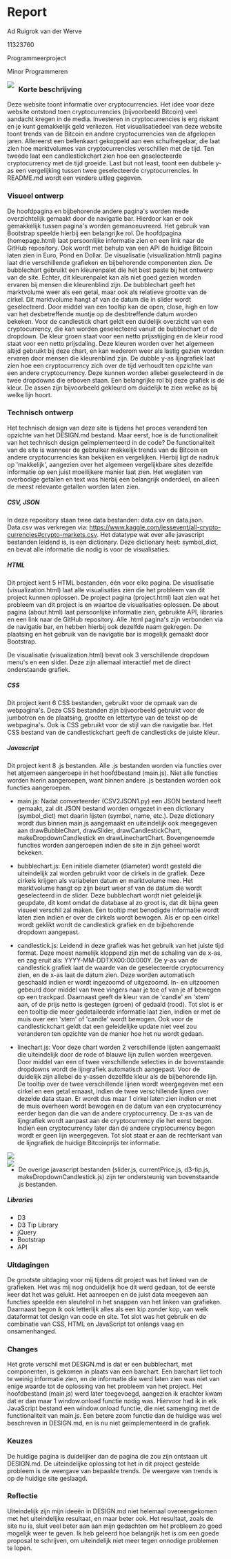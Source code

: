 # Report

Ad Ruigrok van der Werve

11323760

Programmeerproject

Minor Programmeren

<img src="https://github.com/adrvdw/project/blob/master/doc%20/main1.png"
     style="float: left; margin-right: 10px;" />    

### Korte beschrijving

Deze website toont informatie over cryptocurrencies. Het idee voor deze website ontstond toen cryptocurrencies (bijvoorbeeld Bitcoin) veel aandacht kregen in de media. Investeren in cryptocurrencies is erg riskant en je kunt gemakkelijk geld verliezen. Het visualisatiedeel van deze website toont trends van de Bitcoin en andere cryptocurrencies van de afgelopen jaren. Allereerst een bellenkaart gekoppeld aan een schuifregelaar, die laat zien hoe marktvolumes van cryptocurrencies verschillen met de tijd. Ten tweede laat een candlestickchart zien hoe een geselecteerde cryptocurrency met de tijd groeide. Last but not least, toont een dubbele y-as een vergelijking tussen twee geselecteerde cryptocurrencies. In README.md wordt een verdere uitleg gegeven.

### Visueel ontwerp

De hoofdpagina en bijbehorende andere pagina's worden mede overzichtelijk gemaakt door de navigatie bar.  Hierdoor kan er ook gemakkelijk tussen pagina's worden gemanoeuvreerd. Het gebruik van Bootstrap speelde hierbij een belangrijke rol. De hoofdpagina (homepage.html) laat persoonlijke informatie zien en een link naar de GitHub repository. Ook wordt met behulp van een API de huidige Bitcoin laten zien in Euro, Pond en Dollar. De visualisatie (visualization.html) pagina laat drie verschillende grafieken en bijbehorende componenten zien. De bubblechart gebruikt een kleurenpalet die het best paste bij het ontwerp van de site. Echter, dit kleurenpalet kan als niet goed gezien worden ervaren bij mensen die kleurenblind zijn. De bubblechart geeft het marktvolume weer als een getal, maar ook als relatieve grootte van de cirkel. Dit marktvolume hangt af van de datum die in slider wordt geselecteerd. Door middel van een tooltip kan de open, close, high en low van het desbetreffende muntje op de desbtreffende datum worden bekeken. Voor de candlestick chart geldt een duidelijk overzicht van een cryptocurrency, die kan worden geselecteerd vanuit de bubblechart of de dropdown. De kleur groen staat voor een netto prijsstijging en de kleur rood staat voor een netto prijsdaling. Deze kleuren worden over het algemeen altijd gebruikt bij deze chart, en kan wederom weer als lastig gezien worden ervaren door mensen die kleurenblind zijn. De dubble y-as lijngrafiek laat zien hoe een cryptocurrency zich over de tijd verhoudt ten opzichte van een andere cryptocurrency. Deze kunnen worden allebei geselecteerd in de twee dropdowns die erboven staan. Een belangrijke rol bij deze grafiek is de kleur. De assen zijn bijvoorbeeld gekleurd om duidelijk te zien welke as bij welke lijn hoort.

### Technisch ontwerp

Het technisch design van deze site is tijdens het proces veranderd ten opzichte van het DESIGN.md bestand. Maar eerst, hoe is de functionaliteit van het technisch design geïmplementeerd in de code? De functionaliteit van de site is wanneer de gebruiker makkelijk trends van de Bitcoin en andere cryptocurrencies kan bekijken en vergelijken. Hierbij ligt de nadruk op 'makkelijk', aangezien over het algemeen vergelijkbare sites dezelfde informatie op een juist moeilijkere manier laat zien. Het weglaten van overbodige getallen en text was hierbij een belangrijk onderdeel, en alleen de meest relevante getallen worden laten zien.

##### CSV, JSON

In deze repository staan twee data bestanden: data.csv en data.json. Data.csv was verkregen via: https://www.kaggle.com/jessevent/all-crypto-currencies#crypto-markets.csv. Het datatype wat over alle javascript bestanden leidend is, is een dictionary. Deze dictionary heet: symbol_dict, en bevat alle informatie die nodig is voor de visualisaties.

##### HTML

Dit project kent 5 HTML bestanden, één voor elke pagina.  De visualisatie (visualization.html) laat alle visualisaties zien die het probleem van dit project kunnen oplossen. De project pagina (project.html) laat zien wat het probleem van dit project is en waartoe de visualisaties oplossen. De about pagina (about.html) laat persoonlijke informatie zien, gebruikte API, libraries en een link naar de GitHub repository. Alle .html pagina's zijn verbonden via de navigatie bar, en hebben hierbij ook dezelfde naam gekregen. De plaatsing en het gebruik van de navigatie bar is mogelijk gemaakt door Bootstrap.

De visualisatie (visualization.html) bevat ook 3 verschillende dropdown menu's en een slider. Deze zijn allemaal interactief met de direct onderstaande grafiek.  

##### CSS

Dit project kent 6 CSS bestanden, gebruikt voor de opmaak van de webpagina's. Deze CSS bestanden zijn bijvoorbeeld gebruikt voor de jumbotron en de plaatsing, grootte en lettertype van de tekst op de webpagina's. Ook is CSS gebruikt voor de stijl van die navigatie bar. Het CSS bestand van de candlestickchart geeft de candlesticks de juiste kleur.

##### Javascript

Dit project kent 8 .js bestanden. Alle .js bestanden worden via functies over het algemeen aangeroepe in het hoofdbestand (main.js). Niet alle functies worden hierin aangeroepen, want binnen andere .js bestanden worden ook functies aangeroepen.

- main.js: Nadat converteerder (CSV2JSON1.py) een JSON bestand heeft gemaakt, zal dit JSON bestand worden omgezet in een dictionary (symbol_dict) met daarin lijsten (symbol, name, etc.). Deze dictionary wordt dus binnen main.js aangemaakt en uiteindelijk ook meegegeven aan drawBubbleChart, drawSlider, drawCandlestickChart, makeDropdownCandlestick en drawLinechartChart. Bovengenoemde functies worden aangeroepen indien de site in zijn geheel wordt bekeken.  

- bubblechart.js: Een initiele diameter (diameter) wordt gesteld die uiteindelijk zal worden gebruikt voor de cirkels in de grafiek. Deze cirkels krijgen als variabelen datum en marktvolume mee. Het marktvolume hangt op zijn beurt weer af van de datum die wordt geselecteerd in de slider. Deze bubblechart wordt niet geleidelijk geupdate, dit komt omdat de database al zo groot is, dat dit bijna geen visueel verschil zal maken. Een tooltip met benodigde informatie wordt laten zien indien er over de cirkels wordt bewogen. Als er op een cirkel wordt geklikt wordt de candlestick grafiek en de bijbehorende dropdown aangepast.

- candlestick.js: Leidend in deze grafiek was het gebruik van het juiste tijd format. Deze moest namelijk kloppend zijn met de schaling van de x-as, en zag eruit als: YYYY-MM-DDTXX00:00:000Y. De y-as van de candlestick grafiek laat de waarde van de geselecteerde cryptocurrency zien, en de x-as laat de datum zien. Deze worden automatisch geschaald indien er wordt ingezoomd of uitgezoomd. In- en uitzoomen gebeurd door middel van twee vingers naar je toe of van je af bewegen op een trackpad. Daarnaast geeft de kleur van de 'candle' en 'stem' aan, of de prijs netto is gestegen (groen) of gedaald (rood). Tot slot is er een tooltip die meer gedetaileerde informatie laat zien, indien er met de muis over een 'stem' of 'candle' wordt bewogen. Ook voor de candlestickchart geldt dat een geleidelijke update niet veel zou veranderen ten opzichte van de manier hoe het nu wordt gedaan.

- linechart.js: Voor deze chart worden 2 verschillende lijsten aangemaakt die uiteindelijk door de rode of blauwe lijn zullen worden weergeven. Door middel van een of twee verschillende selecties in de bovenstaande dropdowns wordt de lijngrafiek automatisch aangepast. Voor de duidelijk zijn allebei de y-assen dezelfde kleur als de bijbehorende lijn. De tooltip over de twee verschillende lijnen wordt weergegeven met een cirkel en een getal ernaast, indien de twee verschillende lijnen over dezelde data staan. Er wordt dus maar 1 cirkel laten zien indien er met de muis overheen wordt bewogen en de datum van een cryptocurrency eerder begon dan die van de andere cryptocurrency. De x-as van de lijngrafiek wordt aanpast aan de cryptocurrency die het eerst begon. Indien een cryptocurrency later dan de andere cryptocurrency begon wordt er geen lijn weergegeven. Tot slot staat er aan de rechterkant van de lijngrafiek de huidige Bitcoinprijs ter informatie.

<img src="https://github.com/adrvdw/project/blob/master/doc%20/visualisation1.png"
     style="float: left; margin-right: 10px;" />  
<img src="https://github.com/adrvdw/project/blob/master/doc%20/visualisation2.png"
    style="float: left; margin-right: 10px;" />

- De overige javascript bestanden (slider.js, currentPrice.js, d3-tip.js, makeDropdownCandlestick.js) zijn ter ondersteunig van bovenstaande .js bestanden.

##### Libraries

- D3
- D3 Tip Library
- jQuery
- Bootstrap
- API

### Uitdagingen

De grootste uitdaging voor mij tijdens dit project was het linked van de grafieken. Het was mij nog onduidelijk hoe dit werd gedaan, tot de eerste keer dat het was gelukt. Het aanroepen en de juist data meegeven aan functies speelde een sleutelrol in het snappen van het linken van grafieken. Daarnaast begon ik ook letterlijk alles als een kip zonder kop, van welk dataformat tot design van code en site. Tot slot was het gebruik en de combinatie van CSS, HTML en JavaScript tot onlangs vaag en onsamenhanged.

### Changes

Het grote verschil met DESIGN.md is dat er een bubblechart, met componenten, is gekomen in plaats van een barchart. Een barchart liet toch te weinig informatie zien, en de informatie die werd laten zien was niet van enige waarde tot de oplossing van het probleem van het project. Het hoofdbestand (main.js) werd later toegevoegd, aangezien ik erachter kwam dat er dan maar 1 window.onload functie nodig was. Hiervoor had ik in elk JavaScript bestand een window.onload functie, die niet samenging met de functionaliteit van main.js. Een betere zoom functie dan de huidige was wel beschreven in DESIGN.md, en is nu niet geïmplementeerd in de grafiek.

### Keuzes

De huidige pagina is duidelijker dan de pagina die zou zijn ontstaan uit DESIGN.md. De uiteindelijke oplossing tot het in dit project gestelde probleem is de weergave van bepaalde trends. De weergave van trends is op de huidige site geslaagd.

### Reflectie

Uiteindelijk zijn mijn ideeën in DESIGN.md niet helemaal overeengekomen met het uiteindelijke resultaat, en maar beter ook. Het resultaat, zoals de site nu is, sluit veel beter aan aan mijn gedachten om het probleem zo goed mogelijk weer te geven. Ik heb geleerd hoe belangrijk het is om een goede proposal te schrijven, om uiteindelijk niet meer tegen onnodige problemen te lopen.
